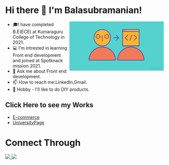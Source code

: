 <h1>Hi there 👋 I'm Balasubramanian!</h1>

<ul>
<img align="right" width="300px" src="https://github.com/albala99/albala99/blob/main/How-to-become-a-front-end-developer.png">
<li>🎓I have completed B.E(ECE) at Kumaraguru College of Technology in 2021.</li>
  
<li>💻 I’m intrested in learning Front end development and joined at Spotknack mission 2021.</li>

<li>💬 Ask me about Front end development.</li>

<li>📫 How to reach me:LinkedIn,Gmail.</li>

  <li>🌱 Hobby - I'll like to do DIY products.</li>
  </ul>

<h2>Click Here to see my Works</h2>
<ul>
 <li><a target="_blank" rel="noopener noreferrer" href="https://balaalagappan-ecommerce.netlify.app/">E-commerce</a></li>
  <li><a target="_blank" rel="noopener noreferrer" href="https://balaalagappan-university.netlify.app/">UniversityPage</a></li>
</ul>

<h1>Connect Through</h1>
<a target="_blank" rel="noopener noreferrer" href="https://www.linkedin.com/in/bala-alagappan/">
   <img src="https://img.icons8.com/bubbles/50/000000/linkedin.png" style="max-width: 100%;align=left"/>
  </a> 
<a target="_blank" rel="noopener noreferrer" href="mailto:albala99@gmail.com"><img src="https://img.icons8.com/bubbles/50/000000/gmail.png"/> </a>



